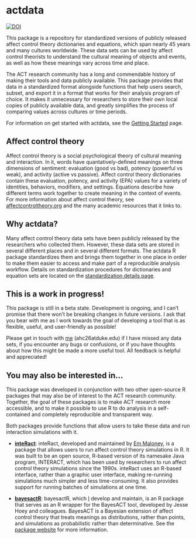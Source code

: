 
<!-- README.md is generated from README.Rmd. Please edit that file -->

# actdata

<!-- badges: start -->
[![DOI](https://zenodo.org/badge/378248080.svg)](https://doi.org/10.5281/zenodo.14652399)
<!-- badges: end -->

This package is a repository for standardized versions of publicly
released affect control theory dictionaries and equations, which span
nearly 45 years and many cultures worldwide. These data sets can be used
by affect control theorists to understand the cultural meaning of
objects and events, as well as how these meanings vary across time and
place.

The ACT research community has a long and commendable history of making
their tools and data publicly available. This package provides that data
in a standardized format alongside functions that help users search,
subset, and export it in a format that works for their analysis program
of choice. It makes it unnecessary for researchers to store their own
local copies of publicly available data, and greatly simplifies the
process of comparing values across cultures or time periods.

For information on get started with actdata, see the [Getting
Started](https://ahcombs.github.io/actdata/articles/actdata.html) page.

## Affect control theory

Affect control theory is a social psychological theory of cultural
meaning and interaction. In it, words have quantatively-defined meanings
on three dimensions of sentiment: evaluation (good vs bad), potency
(powerful vs weak), and activity (active vs passive). Affect control
theory dictionaries contain these evaluation, potency, and activity
(EPA) values for a variety of identities, behaviors, modifiers, and
settings. Equations describe how different terms work together to create
meaning in the context of events. For more information about affect
control theory, see
[affectcontroltheory.org](http://affectcontroltheory.org/the-theory/overview/)
and the many academic resources that it links to.

## Why actdata?

Many affect control theory data sets have been publicly released by the
researchers who collected them. However, these data sets are stored in
several different places and in several different formats. The actdata R
package standardizes them and brings them together in one place in order
to make them easier to access and make part of a reproducible analysis
workflow. Details on standardization procedures for dictionaries and
equation sets are located on the [standardization details
page](https://ahcombs.github.io/actdata/articles/standardization.html).

## This is a work in progress!

This package is still in a beta state. Development is ongoing, and I
can’t promise that there won’t be breaking changes in future versions. I
ask that you bear with me as I work towards the goal of developing a
tool that is as flexible, useful, and user-friendly as possible!

Please get in touch with [me](https://aidancombs.netlify.app/)
(ahc26atduke.edu) if I have missed any data sets, if you encounter any
bugs or confusions, or if you have thoughts about how this might be made
a more useful tool. All feedback is helpful and appreciated!

## You may also be interested in…

This package was developed in conjunction with two other open-source R
packages that may also be of interest to the ACT research community.
Together, the goal of these packages is to make ACT research more
accessible, and to make it possible to use R to do analysis in a
self-contained and completely reproducible and transparent way.

Both packages provide functions that allow users to take these data and
run interaction simulations with it.

-   [**inteRact**](https://ekmaloney.github.io/inteRact/): inteRact,
    developed and maintained by [Em
    Maloney](https://sociology.duke.edu/em-maloney), is a package that
    allows users to run affect control theory simulations in R. It was
    built to be an open source, R-based version of its namesake Java
    program, INTERACT, which has been used by researchers to run affect
    control theory simulations since the 1990s. inteRact uses an R-based
    interface, rather than a graphic user interface, making re-running
    simulations much simpler and less time-consuming. It also provides
    support for running batches of simulations at one time.

-   [**bayesactR**](https://ahcombs.github.io/bayesactR/): bayesactR,
    which [I](https://aidancombs.netlify.app/) develop and maintain, is
    an R package that serves as an R wrapper for the BayesACT tool,
    developed by Jesse Hoey and colleagues. BayesACT is a Bayesian
    extension of affect control theory that treats meanings as
    distributions, rather than points, and simulations as probabilistic
    rather than determinative. See the [package
    website](https://ahcombs.github.io/bayesactR/) for more information.
